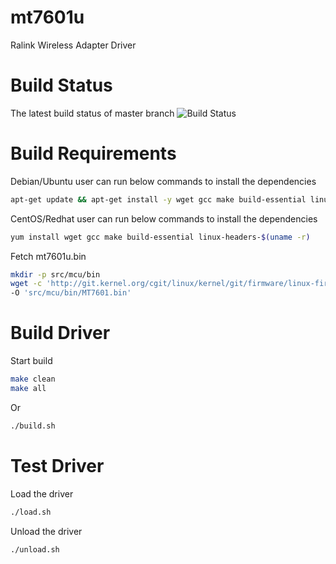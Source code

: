 mt7601u
=======

Ralink Wireless Adapter Driver

Build Status
=======
The latest build status of master branch
![Build Status](https://travis-ci.org/terence-deng/mt7601u.svg?branch=master)

Build Requirements
=======
Debian/Ubuntu user can run below commands to install the dependencies
```Bash
apt-get update && apt-get install -y wget gcc make build-essential linux-headers-$(uname -r)
```

CentOS/Redhat user can run below commands to install the dependencies
```Bash
yum install wget gcc make build-essential linux-headers-$(uname -r)
```

Fetch mt7601u.bin
```Bash
mkdir -p src/mcu/bin
wget -c 'http://git.kernel.org/cgit/linux/kernel/git/firmware/linux-firmware.git/plain/mt7601u.bin' \
-O 'src/mcu/bin/MT7601.bin'
```

Build Driver
=======
Start build
```Bash
make clean
make all
```
Or
```Bash
./build.sh
```

Test Driver
=======
Load the driver
```Bash
./load.sh
```

Unload the driver
```Bash
./unload.sh
```
